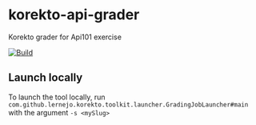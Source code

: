 # korekto-api-grader

Korekto grader for Api101 exercise

[![Build](https://github.com/lernejo/korekto-api-grader/actions/workflows/build.yml/badge.svg)](https://github.com/lernejo/korekto-api-grader/actions)

## Launch locally

To launch the tool locally, run `com.github.lernejo.korekto.toolkit.launcher.GradingJobLauncher#main` with the
argument `-s <mySlug>`
